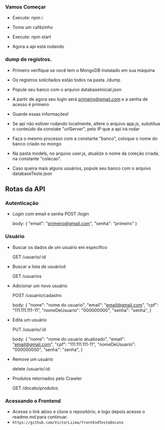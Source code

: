 ### Vamos Começar

- Execute: npm i

- Tome um cafézinho

- Execute: npm start

- Agora a api está rodando 

### dump de registros.

- Primeiro verifique se você tem o MongoDB instalado em sua máquina

- Os registros solicitados estão todos na pasta ./dump

- Popule seu banco com o arquivo databaseInicial.json

- A partir de agora seu login será primeiro@gmail.com e a senha de acesso é primeiro

- Guarde essas informações! 

- Se api não estiver rodando localmente, altere o arquivo app.js, substitua o conteúdo da constate "urlServer", pelo IP que a api irá rodar

- Faça o mesmo processo com a constante "banco", coloque o nome do banco criado no mongo

- Na pasta models, no arquivo user.js, atualize o nome da coleção criada, na constante "colecao".

- Caso queira mais alguns usuários, popule seu banco com o arquivo databaseTeste.json

## Rotas da API


### Autenticação

- Login com email e senha
    POST
        /login

    body:
        {
            "email": "primeiro@gmail.com",
            "senha": "primeiro"
        }

### Usuário

- Buscar os dados de um usuário em especifico

    GET
        /usuario/:id

- Buscar a lista de usuáriod

    GET 
        /usuarios

- Adicionar um novo usuário

    POST
        /usuario/cadastro

    body:
        {
            "nome": "nome do usuario",
            "email": "email@gmail.com",
            "cpf": "111.111.111-11",
            "nomeDeUsuario": "000000000",
            "senha": "senha",
        }

- Edita um usuário

    PUT
        /usuario/:id

    body:
        {
            "nome": "nome do usuario atualizado",
            "email": "email@gmail.com",
            "cpf": "111.111.111-11",
            "nomeDeUsuario": "000000000",
            "senha": "senha",
        }
    
- Remove um usuário

    delete
        /usuario/:id
    
- Produtos retornados pelo Crawler

    GET
        /docato/produtos
        
### Acessando o Frontend

- Acesse o link abixo e clone o repositório, e logo depois acesse o readme.md para continuar.
- `https://github.com/VictorLiima/frontEndTesteDocato`